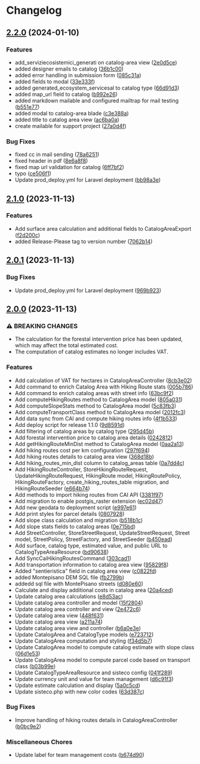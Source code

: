 # Changelog

## [2.2.0](https://github.com/webmappsrl/sisteco2/compare/v2.1.0...v2.2.0) (2024-01-10)


### Features

* add_serviziecosistemici_generati on catalog-area view ([2e0d5ce](https://github.com/webmappsrl/sisteco2/commit/2e0d5ce8502abd479ebc954d8b80d47e653b4c90))
* added designer emails to catalog ([36b1c00](https://github.com/webmappsrl/sisteco2/commit/36b1c005c2266de56bbf8365f81e68176b34b1b6))
* added error handling in submission form ([085c31a](https://github.com/webmappsrl/sisteco2/commit/085c31ad6ede4af535a2ba5624bc1be54e3462fc))
* added fields to modal ([33e333f](https://github.com/webmappsrl/sisteco2/commit/33e333f1185c6a6b09e7338b9dce3a6fa3d93b7f))
* added generated_ecosystem_servicesal to catalog type ([66d91d3](https://github.com/webmappsrl/sisteco2/commit/66d91d334da1e5b607171480fc9dffcec5c5bf89))
* added map_url field to catalog ([b992e26](https://github.com/webmappsrl/sisteco2/commit/b992e26e20079522cd7f32f0a6b03169398f2e06))
* added markdown mailable and configured mailtrap for mail testing ([b551e77](https://github.com/webmappsrl/sisteco2/commit/b551e77c4623531a63fb68d928781491b13d8562))
* added modal to catalog-area blade ([c3e388a](https://github.com/webmappsrl/sisteco2/commit/c3e388a671ea32b2735ada599be022b170541bca))
* added title to catalog area view ([ac6ba0a](https://github.com/webmappsrl/sisteco2/commit/ac6ba0ab853e45d39f2f28dafa048fce01fcf9ef))
* create mailable for support project ([27a0d4f](https://github.com/webmappsrl/sisteco2/commit/27a0d4f3d755f019f05a83e5dde29782b10fe7f0))


### Bug Fixes

* fixed cc in mail sending ([78a6251](https://github.com/webmappsrl/sisteco2/commit/78a6251a687cede7c830ed4779578a7087cf66e6))
* fixed header in pdf ([8e6a8f8](https://github.com/webmappsrl/sisteco2/commit/8e6a8f88b32b4eff15c8bf9adff7e584e3ebe992))
* fixed map url validation for catalog ([6ff7bf2](https://github.com/webmappsrl/sisteco2/commit/6ff7bf2f9a67c96246712a4fb2b4127381754d80))
* typo ([ce506f1](https://github.com/webmappsrl/sisteco2/commit/ce506f12e0c384936be7dbfe4b7badacc7cd4ec6))
* Update prod_deploy.yml for Laravel deployment ([bb98a3e](https://github.com/webmappsrl/sisteco2/commit/bb98a3ebae5dcbcb030e6cdd436549253948fcc4))

## [2.1.0](https://github.com/webmappsrl/sisteco2/compare/v2.0.1...v2.1.0) (2023-11-13)


### Features

* Add surface area calculation and additional fields to CatalogAreaExport ([f2d200c](https://github.com/webmappsrl/sisteco2/commit/f2d200c9c6af1d8225c4a3c1323cf3735a32a70b))
* added Release-Please tag to version number ([7062b14](https://github.com/webmappsrl/sisteco2/commit/7062b1410f79caae494e97c1286fac52cc0fb504))

## [2.0.1](https://github.com/webmappsrl/sisteco2/compare/v2.0.0...v2.0.1) (2023-11-13)


### Bug Fixes

* Update prod_deploy.yml for Laravel deployment ([969b923](https://github.com/webmappsrl/sisteco2/commit/969b923bba4cd1987768f598538dfdc8f786c875))

## [2.0.0](https://github.com/webmappsrl/sisteco2/compare/v1.2.0...v2.0.0) (2023-11-13)


### ⚠ BREAKING CHANGES

* The calculation for the forestal intervention price has been updated, which may affect the total estimated cost.
* The computation of catalog estimates no longer includes VAT.

### Features

* Add calculation of VAT for hectares in CatalogAreaController ([8cb3e02](https://github.com/webmappsrl/sisteco2/commit/8cb3e028811ccdc952c7a1e83ebf599539b058a1))
* Add command to enrich Catalog Area with Hiking Route stats ([005b786](https://github.com/webmappsrl/sisteco2/commit/005b78655df515ddfbf3d5be089e6df6ee522fba))
* Add command to enrich catalog areas with street info ([63bc9f2](https://github.com/webmappsrl/sisteco2/commit/63bc9f298bada67a302e91cd9335b33086f37cff))
* Add computeHikingRoutes method to CatalogArea model ([805a031](https://github.com/webmappsrl/sisteco2/commit/805a03114ff4a8311bcd0e0c4eae4d575395dbf8))
* Add computeSlopeStats method to CatalogArea model ([5c83fb3](https://github.com/webmappsrl/sisteco2/commit/5c83fb34b4120bb696148a455c84ae4eda230dcf))
* Add computeTransportClass method to CatalogArea model ([2012fc3](https://github.com/webmappsrl/sisteco2/commit/2012fc35d4f1e74b683337f6b1e7777d514895b4))
* Add data sync from CAI and compute hiking routes info ([4f1b533](https://github.com/webmappsrl/sisteco2/commit/4f1b5337ccbd2d6135052495e55eeb8d3d856118))
* Add deploy script for release 1.1.0 ([9d8591d](https://github.com/webmappsrl/sisteco2/commit/9d8591df3d213c6d78aad09cb0fdcda9fa972e5b))
* Add filtering of catalog areas by catalog type ([295d45b](https://github.com/webmappsrl/sisteco2/commit/295d45bc67a73421eb4f04058286c10beab2571a))
* Add forestal intervention price to catalog area details ([0242812](https://github.com/webmappsrl/sisteco2/commit/0242812631db2c70f3fcdf104f9f0a2ca9658cd9))
* Add getHikingRouteMinDist method to CatalogArea model ([0aa2a13](https://github.com/webmappsrl/sisteco2/commit/0aa2a131a3ae2a03c987c5fb8ac1ab0fef72ef40))
* Add hiking routes cost per km configuration ([297f694](https://github.com/webmappsrl/sisteco2/commit/297f6942e833d6ee0d4a24680e8b3b15e82a830b))
* Add hiking routes details to catalog area view ([368d18b](https://github.com/webmappsrl/sisteco2/commit/368d18b1d9b14535a035079141688aa0762f9fe4))
* Add hiking_routes_min_dist column to catalog_areas table ([0a7dd4c](https://github.com/webmappsrl/sisteco2/commit/0a7dd4c78413060fa3a07c9c2b98556ac853b4f6))
* Add HikingRouteController, StoreHikingRouteRequest, UpdateHikingRouteRequest, HikingRoute model, HikingRoutePolicy, HikingRouteFactory, create_hiking_routes_table migration, and HikingRouteSeeder ([e664b74](https://github.com/webmappsrl/sisteco2/commit/e664b74f11628fb9f70fd358577d4f386a505dac))
* Add methods to import hiking routes from CAI API ([3381f97](https://github.com/webmappsrl/sisteco2/commit/3381f974c2e5f70dd57c545fa6bdd9caaf485533))
* Add migration to enable postgis_raster extension ([ec02d47](https://github.com/webmappsrl/sisteco2/commit/ec02d47477ba6f95c6d5cef29b9a7d483b8161ec))
* Add new geodata to deployment script ([e997e61](https://github.com/webmappsrl/sisteco2/commit/e997e61917653fdb422421efe825eff2a798147a))
* Add print styles for parcel details ([0807928](https://github.com/webmappsrl/sisteco2/commit/0807928da9cbe4aa070d7bb4fa831019b21f3c5f))
* Add slope class calculation and migration ([b518b1c](https://github.com/webmappsrl/sisteco2/commit/b518b1c2c8556a9455a39586379da87ebcf60cc5))
* Add slope stats fields to catalog areas ([0e715bd](https://github.com/webmappsrl/sisteco2/commit/0e715bd7247b609c8b725c6aa5636077e655e194))
* Add StreetController, StoreStreetRequest, UpdateStreetRequest, Street model, StreetPolicy, StreetFactory, and StreetSeeder ([b450ead](https://github.com/webmappsrl/sisteco2/commit/b450ead002811274eea42a3cac7875dcb45c8325))
* Add surface, catalog type, estimated value, and public URL to CatalogTypeAreaResource ([bd90638](https://github.com/webmappsrl/sisteco2/commit/bd906383a98ef7ed76b1028938727c0354868bce))
* Add SyncCaiHikingRoutesCommand ([303cad1](https://github.com/webmappsrl/sisteco2/commit/303cad1b5e91df3f1be31a4d9b923b6a1cd0fb3b))
* Add transportation information to catalog area view ([95829f8](https://github.com/webmappsrl/sisteco2/commit/95829f8f2c127d0ea256045e3661ca4dc122115d))
* Added "sentieristica" field in catalog area view ([c0822fd](https://github.com/webmappsrl/sisteco2/commit/c0822fd255ff8186f22dd9b91d0821a51d9f41d7))
* added Montepisano DEM SQL file ([fb2799b](https://github.com/webmappsrl/sisteco2/commit/fb2799b805e9444fa299b15ad5cbb0a1c10ab04e))
* addedd sql file with MontePisano streets ([d080e60](https://github.com/webmappsrl/sisteco2/commit/d080e609ccd85a34afaa81b94a6acc18d205ccce))
* Calculate and display additional costs in catalog area ([20a4ced](https://github.com/webmappsrl/sisteco2/commit/20a4ced522fd1cc05b74f8b4117f3ae706c8b9cf))
* Update catalog area calculations ([e8d53ac](https://github.com/webmappsrl/sisteco2/commit/e8d53ac38e00e1df4a423caa7810f61e17c0bf49))
* Update catalog area controller and model ([15f2804](https://github.com/webmappsrl/sisteco2/commit/15f28041378c63c643655e109a90c4bd6918000a))
* Update catalog area controller and view ([2e472c6](https://github.com/webmappsrl/sisteco2/commit/2e472c681fdcce31420f3f3af2ca68f4e9ecb895))
* Update catalog area view ([448f631](https://github.com/webmappsrl/sisteco2/commit/448f631916e75dc2c50b894dcf28278d96cab0cb))
* Update catalog area view ([a211a74](https://github.com/webmappsrl/sisteco2/commit/a211a74b57ac41171a1983f9419a1a46060a2925))
* Update catalog area view and controller ([b6a0e3e](https://github.com/webmappsrl/sisteco2/commit/b6a0e3e72fefac866c6a5e6a855cf02cb88bc31d))
* Update CatalogArea and CatalogType models ([e723712](https://github.com/webmappsrl/sisteco2/commit/e723712928fe19e2e3aeb39d8825a1ada9960b1c))
* Update CatalogArea computation and styling ([f34d5b7](https://github.com/webmappsrl/sisteco2/commit/f34d5b79cdc64792806773c6c612e8b836b3ca19))
* Update CatalogArea model to compute catalog estimate with slope class ([06d1e53](https://github.com/webmappsrl/sisteco2/commit/06d1e53d16ebca9247333a5dfde7e60a31743091))
* Update CatalogArea model to compute parcel code based on transport class ([b03b99e](https://github.com/webmappsrl/sisteco2/commit/b03b99e0bfb0bd8f140a53afebeadbd194ca6a7f))
* Update CatalogTypeAreaResource and sisteco config ([041f289](https://github.com/webmappsrl/sisteco2/commit/041f2897ca1cf417b8c84683453842edd0a18230))
* Update currency unit and value for team management ([d6c91f3](https://github.com/webmappsrl/sisteco2/commit/d6c91f32d6d5997ef20803f8c4e8405a6645b0e7))
* Update estimate calculation and display ([5a0c5cd](https://github.com/webmappsrl/sisteco2/commit/5a0c5cd5c0288aa08428c54881e7979ced12e560))
* Update sisteco.php with new color codes ([63d387c](https://github.com/webmappsrl/sisteco2/commit/63d387c3283c403bbd00fd532d5bea6de22bcb25))


### Bug Fixes

* Improve handling of hiking routes details in CatalogAreaController ([b0bc9e2](https://github.com/webmappsrl/sisteco2/commit/b0bc9e2a160b8fa547c9abd6d45e6d31536e7db2))


### Miscellaneous Chores

* Update label for team management costs ([b674d90](https://github.com/webmappsrl/sisteco2/commit/b674d908573db6475f53f00f09485695aaaca25d))
